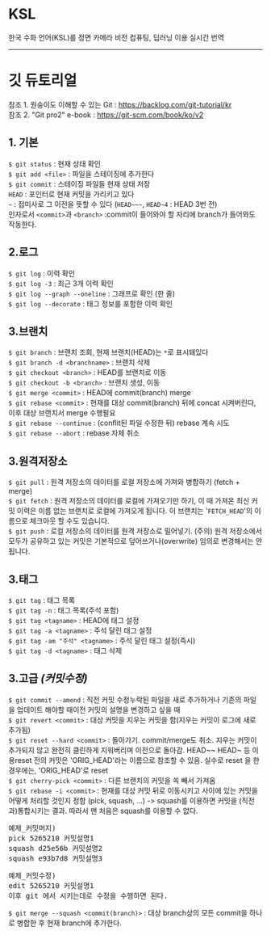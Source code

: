 # KSL
한국 수화 언어(KSL)를 정면 카메라 비전 컴퓨팅, 딥러닝 이용 실시간 번역

--------------------

# 깃 듀토리얼  
참조 1. 원숭이도 이해할 수 있는 Git : https://backlog.com/git-tutorial/kr  
참조 2. "Git pro2" e-book : https://git-scm.com/book/ko/v2

## 1. 기본
`$ git status` : 현재 상태 확인  
`$ git add <file>` : 파일을 스테이징에 추가한다  
`$ git commit` : 스테이징 파일들 현재 상태 저장  
`HEAD` : 포인터로 현재 커밋을 가리키고 있다  
`~` : 접미사로 그 이전을 뜻할 수 있다 (`HEAD~~~`, `HEAD~4` : HEAD 3번 전)  
인자로서 `<commit>`과 `<branch>` :commit이 들어와야 할 자리에 branch가 들어와도 작동한다.  

## 2.로그
`$ git log` : 이력 확인  
`$ git log -3` : 최근 3개 이력 확인  
`$ git log --graph --oneline` : 그래프로 확인 (한 줄)  
`$ git log --decorate` : 태그 정보를 포함한 이력 확인 

## 3.브랜치
`$ git branch` : 브랜치 조회, 현재 브랜치(HEAD)는 `*`로 표시돼있다  
`$ git branch -d <branchname>` : 브랜치 삭제  
`$ git checkout <branch>` : HEAD를 브랜치로 이동  
`$ git checkout -b <branch>` : 브랜치 생성, 이동  
`$ git merge <commit>` : HEAD에 commit(branch) merge  
`$ git rebase <commit>` : 현재를 대상 commit(branch) 뒤에 concat 시켜버린다, 이후 대상 브랜치서 merge 수행필요  
`$ git rebase --continue` : (conflit된 파일 수정한 뒤) rebase 계속 시도  
`$ git rebase --abort` : rebase 자체 취소  

## 3.원격저장소
`$ git pull` : 원격 저장소의 데이터를 로컬 저장소에 가져와 병합하기 (fetch + merge)  
`$ git fetch` : 원격 저장소의 데이터를 로컬에 가져오기만 하기, 이 때 가져온 최신 커밋 이력은 이름 없는 브랜치로 로컬에 가져오게 됩니다. 이 브랜치는 '`FETCH_HEAD`'의 이름으로 체크아웃 할 수도 있습니다.  
`$ git push` : 로컬 저장소의 데이터를 원격 저장소로 밀어넣기. (주의) 원격 저장소에서 모두가 공유하고 있는 커밋은 기본적으로 덮어쓰거나(overwrite) 임의로 변경해서는 안됩니다.  

## 3.태그
`$ git tag` : 태그 목록  
`$ git tag -n` : 태그 목록(주석 포함)  
`$ git tag <tagname>` : HEAD에 태그 설정  
`$ git tag -a <tagname>` : 주석 달린 태그 설정   
`$ git tag -am "주석" <tagname>` : 주석 달린 태그 설정(즉시)  
`$ git tag -d <tagname>` : 태그 삭제  

## 3.고급 *(커밋수정)*
`$ git commit --amend` : 직전 커밋 수정누락된 파일을 새로 추가하거나 기존의 파일을 업데이트 해야할 때이전 커밋의 설명을 변경하고 싶을 때  
`$ git revert <commit>` : 대상 커밋을 지우는 커밋을 함(지우는 커밋이 로그에 새로 추가됨)  
`$ git reset --hard <commit>` : 돌아가기. commit/merge도 취소. 지우는 커밋이 추가되지 않고 완전히 클린하게 지워버리며 이전으로 돌아감. HEAD~~ HEAD~ 등 이용reset 전의 커밋은 'ORIG_HEAD'라는 이름으로 참조할 수 있음. 실수로 reset 을 한 경우에는, 'ORIG_HEAD'로 reset  
`$ git cherry-pick <commit>` : 다른 브랜치의 커밋을 쏙 빼서 가져옴  
`$ git rebase -i <commit>` : 현재를 대상 커밋 뒤로 이동시키고 사이에 있는 커밋을 어떻게 처리할 것인지 정함 (pick, squash, ...) -> squash를 이용하면 커밋을 (직전과)통합시키는 결과. 따라서 맨 처음은 squash를 이용할 수 없다.  
<pre>
예제_커밋머지)  
pick 5265210 커밋설명1  
squash d25e56b 커밋설명2  
squash e93b7d8 커밋설명3
</pre>
<pre>
예제_커밋수정)  
edit 5265210 커밋설명1  
이후 git 에서 시키는데로 수정을 수행하면 된다.
</pre>
`$ git merge --squash <commit(branch)>` : 대상 branch상의 모든 commit을 하나로 병합한 후 현재 branch에 추가한다.  
